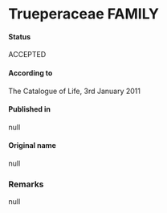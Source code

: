 Trueperaceae FAMILY
=======

#### Status
ACCEPTED

#### According to
The Catalogue of Life, 3rd January 2011

#### Published in
null

#### Original name
null

### Remarks
null